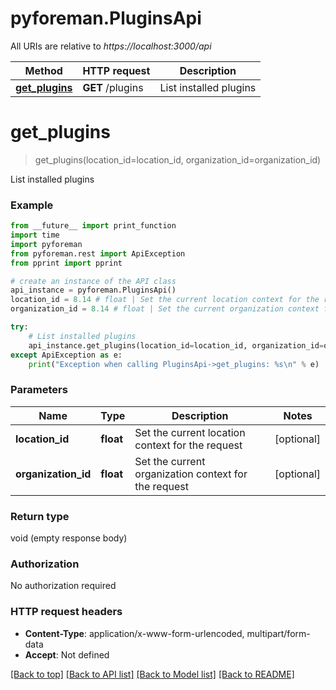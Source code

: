 # pyforeman.PluginsApi

All URIs are relative to *https://localhost:3000/api*

Method | HTTP request | Description
------------- | ------------- | -------------
[**get_plugins**](PluginsApi.md#get_plugins) | **GET** /plugins | List installed plugins


# **get_plugins**
> get_plugins(location_id=location_id, organization_id=organization_id)

List installed plugins



### Example
```python
from __future__ import print_function
import time
import pyforeman
from pyforeman.rest import ApiException
from pprint import pprint

# create an instance of the API class
api_instance = pyforeman.PluginsApi()
location_id = 8.14 # float | Set the current location context for the request (optional)
organization_id = 8.14 # float | Set the current organization context for the request (optional)

try:
    # List installed plugins
    api_instance.get_plugins(location_id=location_id, organization_id=organization_id)
except ApiException as e:
    print("Exception when calling PluginsApi->get_plugins: %s\n" % e)
```

### Parameters

Name | Type | Description  | Notes
------------- | ------------- | ------------- | -------------
 **location_id** | **float**| Set the current location context for the request | [optional]
 **organization_id** | **float**| Set the current organization context for the request | [optional]

### Return type

void (empty response body)

### Authorization

No authorization required

### HTTP request headers

 - **Content-Type**: application/x-www-form-urlencoded, multipart/form-data
 - **Accept**: Not defined

[[Back to top]](#) [[Back to API list]](../README.md#documentation-for-api-endpoints) [[Back to Model list]](../README.md#documentation-for-models) [[Back to README]](../README.md)
